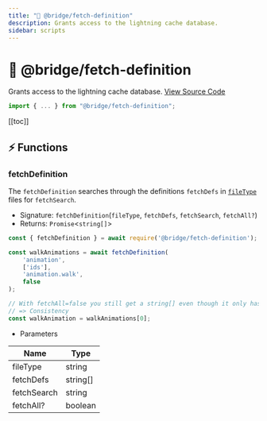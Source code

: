 ```yaml
---
title: "🔗 @bridge/fetch-definition"
description: Grants access to the lightning cache database.
sidebar: scripts
---
```


# 🔗 @bridge/fetch-definition

Grants access to the lightning cache database.
[View Source Code](https://github.com/bridge-core/editor/blob/main/src/components/Extensions/Scripts/Modules/fetchDefinition.ts)

```js
import { ... } from "@bridge/fetch-definition";
```

[[toc]]

## ⚡ Functions

### fetchDefinition
The `fetchDefinition` searches through the definitions `fetchDefs` in [`fileType`](/extensions/misc/file-types.html) files for `fetchSearch`.

- Signature: `fetchDefinition`(`fileType`, `fetchDefs`, `fetchSearch`, `fetchAll?`)
- Returns: `Promise`<`string[]`>

```js
const { fetchDefinition } = await require('@bridge/fetch-definition');

const walkAnimations = await fetchDefinition(
	'animation',
	['ids'],
	'animation.walk',
	false
);

// With fetchAll=false you still get a string[] even though it only has one entry
// => Consistency
const walkAnimation = walkAnimations[0];
```

- Parameters

|Name       |Type    |
|-----------|--------|
|fileType   |string  |
|fetchDefs  |string[]|
|fetchSearch|string  |
|fetchAll?  |boolean |